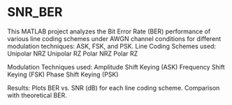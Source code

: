 # SNR_BER
This MATLAB project analyzes the Bit Error Rate (BER) performance of various line coding schemes under AWGN channel conditions for different modulation techniques: ASK, FSK, and PSK.
Line Coding Schemes used:
Unipolar NRZ
Unipolar RZ
Polar NRZ
Polar RZ

Modulation Techniques used:
Amplitude Shift Keying (ASK)
Frequency Shift Keying (FSK)
Phase Shift Keying (PSK)

Results:
Plots BER vs. SNR (dB) for each line coding scheme.
Comparison with theoretical BER.
